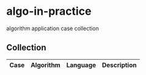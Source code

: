 # algo-in-practice
algorithm application case collection

## Collection
| Case | Algorithm | Language | Description |
| --- | --- | --- | --- |